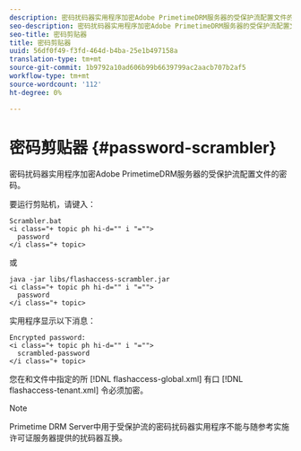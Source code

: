 ```yaml
---
description: 密码扰码器实用程序加密Adobe PrimetimeDRM服务器的受保护流配置文件的密码。
seo-description: 密码扰码器实用程序加密Adobe PrimetimeDRM服务器的受保护流配置文件的密码。
seo-title: 密码剪贴器
title: 密码剪贴器
uuid: 56df0f49-f3fd-464d-b4ba-25e1b497158a
translation-type: tm+mt
source-git-commit: 1b9792a10ad606b99b6639799ac2aacb707b2af5
workflow-type: tm+mt
source-wordcount: '112'
ht-degree: 0%

---
```



# 密码剪贴器 {#password-scrambler}

密码扰码器实用程序加密Adobe PrimetimeDRM服务器的受保护流配置文件的密码。

要运行剪贴机，请键入：

```
Scrambler.bat  
<i class="+ topic ph hi-d="" i "="">
  password 
</i class="+ topic>
```

或

```
java -jar libs/flashaccess-scrambler.jar  
<i class="+ topic ph hi-d="" i "="">
  password  
</i class="+ topic>
```

实用程序显示以下消息：

```
Encrypted password:  
<i class="+ topic ph hi-d="" i "="">
  scrambled-password 
</i class="+ topic>
```

您在和文件中指定的所 [!DNL flashaccess-global.xml] 有口 [!DNL flashaccess-tenant.xml] 令必须加密。

>[!NOTE]
>
>Primetime DRM Server中用于受保护流的密码扰码器实用程序不能与随参考实施许可证服务器提供的扰码器互换。